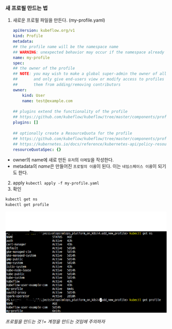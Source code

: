 ### 새 프로필 만드는 법
1. 새로운 프로필 파일을 만든다. (my-profile.yaml)

    ```yaml
    apiVersion: kubeflow.org/v1
    kind: Profile
    metadata:
    ## the profile name will be the namespace name
    ## WARNING: unexpected behavior may occur if the namespace already exists
    name: my-profile
    spec:
    ## the owner of the profile
    ## NOTE: you may wish to make a global super-admin the owner of all profiles
    ##       and only give end-users view or modify access to profiles to prevent
    ##       them from adding/removing contributors
    owner:
        kind: User
        name: test@example.com

    ## plugins extend the functionality of the profile
    ## https://github.com/kubeflow/kubeflow/tree/master/components/profile-controller#plugins
    plugins: []
    
    ## optionally create a ResourceQuota for the profile
    ## https://github.com/kubeflow/kubeflow/tree/master/components/profile-controller#resourcequotaspec
    ## https://kubernetes.io/docs/reference/kubernetes-api/policy-resources/resource-quota-v1/#ResourceQuotaSpec
    resourceQuotaSpec: {}
    ```

- owner의 name에 새로 만든 `유저`의 `이메일`을 작성한다.
- metadata의 *name*은 만들어진 `프로필의 이름`이 된다. 이는 `네임스페이스 이름`이 되기도 한다.

2. apply
   `kubectl apply -f my-profile.yaml`
3. 확인

```bash
kubectl get ns
kubectl get profile
```
![check](../9.trobleshooting-image/확인.png)


*프로필을 만드는 것 != 계정을 만드는 것임에 주의하자*
